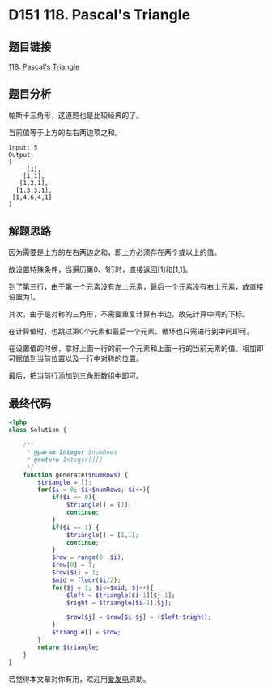 # D151 118. Pascal's Triangle

## 题目链接

[118. Pascal's Triangle](https://leetcode.com/problems/pascals-triangle/)

## 题目分析

帕斯卡三角形，这道题也是比较经典的了。

当前值等于上方的左右两边项之和。

```text
Input: 5
Output:
[
     [1],
    [1,1],
   [1,2,1],
  [1,3,3,1],
 [1,4,6,4,1]
]
```

## 解题思路

因为需要是上方的左右两边之和，即上方必须存在两个或以上的值。

故设置特殊条件，当遍历第0、1行时，直接返回\[1\]和\[1,1\]。

到了第三行，由于第一个元素没有左上元素，最后一个元素没有右上元素，故直接设置为1。

其次，由于是对称的三角形，不需要重复计算有半边，故先计算中间的下标。

在计算值时，也跳过第0个元素和最后一个元素。循环也只需进行到中间即可。

在设置值的时候，拿好上面一行的前一个元素和上面一行的当前元素的值。相加即可赋值到当前位置以及一行中对称的位置。

最后，把当前行添加到三角形数组中即可。

## 最终代码

```php
<?php
class Solution {

    /**
     * @param Integer $numRows
     * @return Integer[][]
     */
    function generate($numRows) {
        $triangle = [];
        for($i = 0; $i<$numRows; $i++){
            if($i == 0){
                $triangle[] = [1];
                continue;
            }
            if($i == 1) {
                $triangle[] = [1,1];
                continue;
            }
            $row = range(0 ,$i);
            $row[0] = 1;
            $row[$i] = 1;
            $mid = floor($i/2);
            for($j = 1; $j<=$mid; $j++){
                $left = $triangle[$i-1][$j-1];
                $right = $triangle[$i-1][$j];

                $row[$j] = $row[$i-$j] = ($left+$right);
            }
            $triangle[] = $row;
        }
        return $triangle;
    }
}
```

若觉得本文章对你有用，欢迎用[爱发电](https://afdian.net/@skys215)资助。

